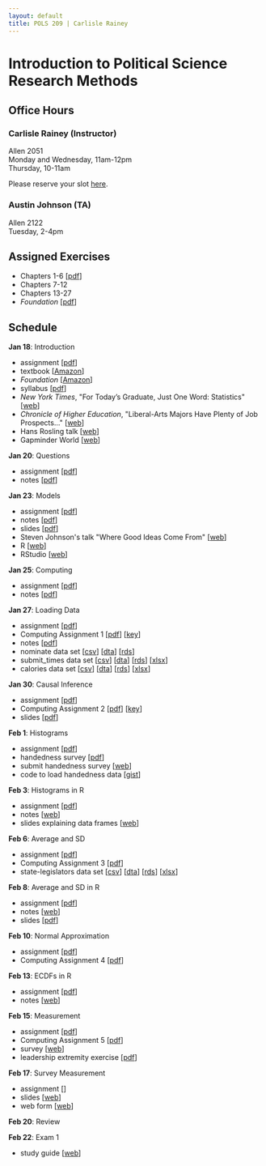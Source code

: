 ```yaml
---
layout: default
title: POLS 209 | Carlisle Rainey
---
```


# Introduction to Political Science Research Methods

## Office Hours

### Carlisle Rainey (Instructor)

Allen 2051  
Monday and Wednesday, 11am-12pm  
Thursday, 10-11am

Please reserve your slot [here](http://www.calendly.com/carlislerainey).

### Austin Johnson (TA)

Allen 2122  
Tuesday, 2-4pm

## Assigned Exercises
- Chapters 1-6 [[pdf](files/fpp-exercises-1.pdf)]  
- Chapters 7-12  
- Chapters 13-27  
- *Foundation* [[pdf](files/foundation-questions.pdf)]  

## Schedule

**Jan 18**: Introduction  
- assignment [[pdf](files/assign-01-intro.pdf)]  
- textbook [[Amazon](https://www.amazon.com/Statistics-4th-David-Freedman/dp/0393929728)]  
- *Foundation* [[Amazon](https://www.amazon.com/Foundation-Isaac-Asimov/dp/0553293354)]  
- syllabus [[pdf](files/syllabus.pdf)]  
- *New York Times*, "For Today’s Graduate, Just One Word: Statistics" [[web](http://www.nytimes.com/2009/08/06/technology/06stats.html)]  
- *Chronicle of Higher Education*, "Liberal-Arts Majors Have Plenty of Job Prospects..." [[web](http://www.chronicle.com/article/Liberal-Arts-Majors-Have/236749/)]  
- Hans Rosling talk [[web](https://www.ted.com/talks/hans_rosling_shows_the_best_stats_you_ve_ever_seen)]  
- Gapminder World [[web](http://www.gapminder.org/world)]  

**Jan 20**: Questions  
- assignment [[pdf](files/assign-02-questions.pdf)]  
- notes [[pdf](files/notes-02-questions.pdf)]  

**Jan 23**: Models  
- assignment [[pdf](files/assign-03-models.pdf)]  
- notes [[pdf](files/notes-03-models.pdf)]  
- slides [[pdf](files/slides-03-models.pdf)]  
- Steven Johnson's talk "Where Good Ideas Come From" [[web](http://www.ted.com/talks/steven_johnson_where_good_ideas_come_from)]  
- R [[web](https://cran.r-project.org)]  
- RStudio [[web](https://www.rstudio.com/products/rstudio/#Desktop)]  

**Jan 25**: Computing  
- assignment [[pdf](files/assign-04-computing.pdf)]  
- notes [[pdf](files/notes-04-computing.pdf)]  

**Jan 27**: Loading Data  
- assignment [[pdf](files/assign-05-loading-data.pdf)]  
- Computing Assignment 1 [[pdf](files/r-assign-01.pdf)] [[key](https://gist.github.com/carlislerainey/6b2e078a350bac387bf75c2b90b87a8c)]  
- notes [[pdf](files/notes-05-loading-data.pdf)]  
- nominate data set [[csv](data/nominate.csv)] [[dta](data/nominate.dta)] [[rds](data/nominate.rds)]  
- submit_times data set [[csv](data/submit_times.csv)] [[dta](data/submit_times.dta)] [[rds](data/submit_times.rds)] [[xlsx](data/submit_times.xlsx)]  
- calories data set [[csv](data/calories.csv)] [[dta](data/calories.dta)] [[rds](data/calories.rds)] [[xlsx](data/calories.xlsx)]  

**Jan 30**: Causal Inference  
- assignment [[pdf](files/assign-06-causal-inf.pdf)]  
- Computing Assignment 2 [[pdf](files/r-assign-02.pdf)] [[key](https://gist.github.com/carlislerainey/4cd07ce8faac9872cccf34d1b05176a0#file-r-assign-02-key-r)]  
- slides [[pdf](files/slides-06-causal-inf.pdf)]  

**Feb 1**: Histograms  
- assignment [[pdf](files/assign-07-histograms.pdf)]  
- handedness survey [[pdf](files/handedness.pdf)]  
- submit handedness survey [[web](https://docs.google.com/forms/d/e/1FAIpQLSeTb9_M0heBW5rnCiHiv_OCaufvdpCE6zV_EzZd7uyKvLsMmQ/viewform)]  
- code to load handedness data [[gist](https://gist.github.com/carlislerainey/fc7209627f2854f76b16f9c3d8678355)]  

**Feb 3**: Histograms in R  
- assignment [[pdf](files/assign-08-histograms-r.pdf)]  
- notes [[web](https://www.dropbox.com/s/63mtxuadzsafox4/notes-08-histograms-r-annotations-2017-02-01.pdf?dl=0)]  
- slides explaining data frames [[web](https://www.dropbox.com/s/ayr6zbwb917jxdo/data-frames-2017-02-03-comments.pdf?dl=0)]  

**Feb 6**: Average and SD  
- assignment [[pdf](files/assign-09-average-sd.pdf)]  
- Computing Assignment 3 [[pdf](files/r-assign-03.pdf)]  
- state-legislators data set [[csv](data/state-legislators.csv)] [[dta](data/state-legislators.dta)] [[rds](data/state-legislators.rds)] [[xlsx](data/state-legislators.xlsx)]  

**Feb 8**: Average and SD in R  
- assignment [[pdf](files/assign-10-average-sd-r.pdf)]  
- notes [[web](https://www.dropbox.com/s/4ofcog5lh1nxs2t/notes-10-average-sd-r-annotations-2017-02-06.pdf?dl=0)]  
- slides [[pdf](files/mean-sd.pdf)]  

**Feb 10**: Normal Approximation  
- assignment [[pdf](files/assign-11-normal-approx.pdf)]  
- Computing Assignment 4 [[pdf](files/r-assign-04.pdf)]  


**Feb 13**: ECDFs in R  
- assignment [[pdf](files/assign-12-ecdf.pdf)]  
- notes [[web](https://www.dropbox.com/s/hn0dnfc53va5i3p/notes-12-ecdf-annotations-2017-02-13.pdf?dl=0)]  

**Feb 15**: Measurement  
- assignment [[pdf](files/assign-13-measurement-1.pdf)]  
- Computing Assignment 5 [[pdf](files/r-assign-05.pdf)]  
- survey [[web](https://tamu.qualtrics.com/SE/?SID=SV_eM3uWqJShw9E7MV)]  
- leadership extremity exercise [[pdf](files/leadership-extremity.pdf)]  

**Feb 17**: Survey Measurement  
- assignment [[]()]  
- slides [[web](https://www.dropbox.com/s/evg4yfxyn5w1mh9/measures-annotations-2017-02-15.pdf?dl=0)]  
- web form [[web](https://docs.google.com/forms/d/e/1FAIpQLSewo-cwbC-wvqY7N0_-5Ylxuypqc3VnqhxS0JuVebNnxmkPog/viewform#responses)]  

**Feb 20**: Review  

**Feb 22**: Exam 1  
-  study guide [[web](https://docs.google.com/document/d/1qaPadMhKrYBhuk9zGA8T7llP3wkxbenGt8G14pkfpno/edit?usp=sharing)]  
